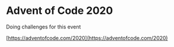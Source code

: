 # Advent of Code 2020

Doing challenges for this event

[https://adventofcode.com/2020](https://adventofcode.com/2020)

